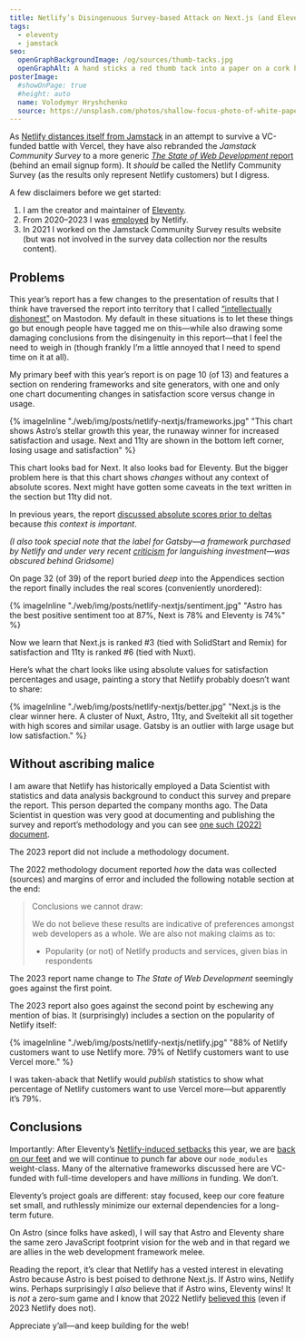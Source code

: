 ```yaml
---
title: Netlify’s Disingenuous Survey-based Attack on Next.js (and Eleventy, too)
tags:
  - eleventy
  - jamstack
seo:
  openGraphBackgroundImage: /og/sources/thumb-tacks.jpg
  openGraphAlt: A hand sticks a red thumb tack into a paper on a cork board.
posterImage:
  #showOnPage: true
  #height: auto
  name: Volodymyr Hryshchenko
  source: https://unsplash.com/photos/shallow-focus-photo-of-white-paper-sheet-mounted-on-cork-board-ZT9gjcJog6U
---
```

As [Netlify distances itself from Jamstack](/web/jamstack-future/) in an attempt to survive a VC-funded battle with Vercel, they have also rebranded the _Jamstack Community Survey_ to a more generic [_The State of Web Development_ report](https://www.netlify.com/resources/ebooks/the-state-of-web-development-2023/) (behind an email signup form). It _should_ be called the Netlify Community Survey (as the results only represent Netlify customers) but I digress.

A few disclaimers before we get started:
1. I am the creator and maintainer of [Eleventy](https://www.11ty.dev/).
1. From 2020–2023 I was [employed](https://www.zachleat.com/resume/#professional) by Netlify.
1. In 2021 I worked on the Jamstack Community Survey results website (but was not involved in the survey data collection nor the results content).

## Problems

This year’s report has a few changes to the presentation of results that I think have traversed the report into territory that I called [“intellectually dishonest”](https://fediverse.zachleat.com/@zachleat/111598996307378754)  on Mastodon. My default in these situations is to let these things go but enough people have tagged me on this—while also drawing some damaging conclusions from the disingenuity in this report—that I feel the need to weigh in (though frankly I’m a little annoyed that I need to spend time on it at all).

My primary beef with this year’s report is on page 10 (of 13) and features a section on rendering frameworks and site generators, with one and only one chart documenting changes in satisfaction score versus change in usage.

{% imageInline "./web/img/posts/netlify-nextjs/frameworks.jpg" "This chart shows Astro’s stellar growth this year, the runaway winner for increased satisfaction and usage. Next and 11ty are shown in the bottom left corner, losing usage and satisfaction" %}

This chart looks bad for Next. It also looks bad for Eleventy. But the bigger problem here is that this chart shows _changes_ without any context of absolute scores. Next might have gotten some caveats in the text written in the section but 11ty did not.

In previous years, the report [discussed absolute scores prior to deltas](https://jamstack.org/survey/2022/#web-frameworks) because *this context is important*.

_(I also took special note that the label for Gatsby—a framework purchased by Netlify and under very recent [criticism](https://twitter.com/FredKSchott/status/1693007599803752638) for languishing investment—was obscured behind Gridsome)_

On page 32 (of 39) of the report buried _deep_ into the Appendices section the report finally includes the real scores (conveniently unordered):

{% imageInline "./web/img/posts/netlify-nextjs/sentiment.jpg" "Astro has the best positive sentiment too at 87%, Next is 78% and Eleventy is 74%" %}

Now we learn that Next.js is ranked #3 (tied with SolidStart and Remix) for satisfaction and 11ty is ranked #6 (tied with Nuxt).

Here’s what the chart looks like using absolute values for satisfaction percentages and usage, painting a story that Netlify probably doesn’t want to share:

{% imageInline "./web/img/posts/netlify-nextjs/better.jpg" "Next.js is the clear winner here. A cluster of Nuxt, Astro, 11ty, and Sveltekit all sit together with high scores and similar usage. Gatsby is an outlier with large usage but low satisfaction." %}

## Without ascribing malice

I am aware that Netlify has historically employed a Data Scientist with statistics and data analysis background to conduct this survey and prepare the report. This person departed the company months ago. The Data Scientist in question was very good at documenting and publishing the survey and report’s methodology and you can see [one such (2022) document](https://jamstack.org/survey/2022/community-survey-2022-methodology.pdf).

The 2023 report did not include a methodology document.

The 2022 methodology document reported _how_ the data was collected (sources) and margins of error and included the following notable section at the end:

> Conclusions we cannot draw:
>
> We do not believe these results are indicative of preferences amongst web developers as a whole. We are also not making claims as to:
>
> * Popularity (or not) of Netlify products and services, given bias in respondents

The 2023 report name change to _The State of Web Development_ seemingly goes against the first point.

The 2023 report also goes against the second point by eschewing any mention of bias. It (surprisingly) includes a section on the popularity of Netlify itself:

{% imageInline "./web/img/posts/netlify-nextjs/netlify.jpg" "88% of Netlify customers want to use Netlify more. 79% of Netlify customers want to use Vercel more." %}

I was taken-aback that Netlify would _publish_ statistics to show what percentage of Netlify customers want to use Vercel more—but apparently it’s 79%.

## Conclusions

Importantly: After Eleventy’s [Netlify-induced setbacks](/web/eleventy-side-project/) this year, we are [back on our feet](https://www.11ty.dev/blog/canary-eleventy-v3/) and we will continue to punch far above our `node_modules` weight-class. Many of the alternative frameworks discussed here are VC-funded with full-time developers and have _millions_ in funding. We don’t.

Eleventy’s project goals are different: stay focused, keep our core feature set small, and ruthlessly minimize our external dependencies for a long-term future.

On Astro (since folks have asked), I will say that Astro and Eleventy share the same zero JavaScript footprint vision for the web and in that regard we are allies in the web development framework melee.

Reading the report, it’s clear that Netlify has a vested interest in elevating Astro because Astro is best poised to dethrone Next.js. If Astro wins, Netlify wins. Perhaps surprisingly I *also* believe that if Astro wins, Eleventy wins! It is _not_ a zero-sum game and I know that 2022 Netlify [believed this](/web/jamstackconf-oss-panel/) (even if 2023 Netlify does not).

Appreciate y’all—and keep building for the web!
